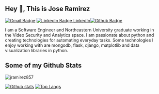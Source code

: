 ## Hey 👋, This is Jose Ramirez
[![Gmail Badge](https://img.shields.io/badge/-j.ramirez857@gmail.com-c14438?style=flat&logo=Gmail&logoColor=white&link=mailto:j.ramirez857@gmail.com)](mailto:j.ramirez857@gmail.com) 
[![Linkedin Badge](https://i.stack.imgur.com/gVE0j.png) LinkedIn](https://www.linkedin.com/in/joseramirez-9ba77393/)[![Github Badge](https://img.shields.io/badge/-jramirez857-grey?style=flat&logo=github&logoColor=white&link=https://github.com/jramirez857/)](https://www.github.com/jramirez857/) <p align='left'>I am a Software Engineer and Northeastern University graduate working in the Video Security and Analytics space. I am passionate about python and creating technologies for automating everyday tasks. Some technologies I enjoy working with are mongodb, flask, django, matplotlib and data visualization libraries in python.</p>
## Some of my Github Stats
<p align=left> <img src=https://komarev.com/ghpvc/?username=jramirez857 alt=jramirez857 /> </p>

[![Github stats](https://github-readme-stats.vercel.app/api?username=jramirez857&show_icons=true&include_all_commits=true)](https://github.com/jramirez857/github-readme-stats)
[![Top Langs](https://github-readme-stats.vercel.app/api/top-langs/?username=jramirez857&layout=compact)](https://github.com/jramirez857/github-readme-stats)
